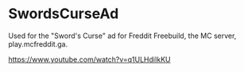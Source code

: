# SwordsCurseAd
Used for the "Sword's Curse" ad for Freddit Freebuild, the MC server, play.mcfreddit.ga.

https://www.youtube.com/watch?v=q1ULHdiIkKU
